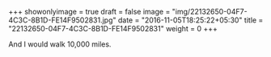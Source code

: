 +++
showonlyimage = true
draft = false
image = "img/22132650-04F7-4C3C-8B1D-FE14F9502831.jpg"
date = "2016-11-05T18:25:22+05:30"
title = "22132650-04F7-4C3C-8B1D-FE14F9502831"
weight = 0
+++

And I would walk 10,000 miles.

